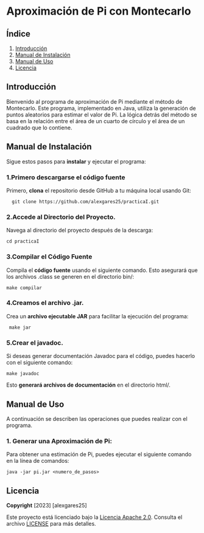 # Aproximación de Pi con Montecarlo
## Índice
  1. [Introducción](#introducción)
  2. [Manual de Instalación](#manual-de-instalación)
  3. [Manual de Uso](#manual-de-uso)
  4. [Licencia](#licencia)

## Introducción
Bienvenido al programa de aproximación de Pi mediante el método de Montecarlo. Este programa, implementado en Java, utiliza la generación de puntos aleatorios para estimar el valor de Pi. La lógica detrás del método se basa en la relación entre el área de un cuarto de círculo y el área de un cuadrado que lo contiene.

## Manual de Instalación
Sigue estos pasos para **instalar** y ejecutar el programa:

### 1.Primero descargarse el código fuente
Primero, **clona** el repositorio desde GitHub a tu máquina local usando Git:

      git clone https://github.com/alexgares25/practicaI.git

### 2.Accede al Directorio del Proyecto.

Navega al directorio del proyecto después de la descarga:

    cd practicaI

### 3.Compilar el Código Fuente
Compila el **código fuente** usando el siguiente comando. Esto asegurará que los archivos .class se generen en el directorio bin/:

    make compilar
  
### 4.Creamos el archivo .jar.
Crea un **archivo ejecutable JAR** para facilitar la ejecución del programa:

     make jar
  
### 5.Crear el javadoc.
Si deseas generar documentación Javadoc para el código, puedes hacerlo con el siguiente comando:


    make javadoc

Esto **generará archivos de documentación** en el directorio html/.

## Manual de Uso

A continuación se describen las operaciones que puedes realizar con el programa.

### 1. **Generar una Aproximación de Pi:**

Para obtener una estimación de Pi, puedes ejecutar el siguiente comando en la línea de comandos:

    java -jar pi.jar <numero_de_pasos>

## Licencia
**Copyright** [2023] [alexgares25]

Este proyecto está licenciado bajo la [Licencia Apache 2.0](https://www.apache.org/licenses/LICENSE-2.0). Consulta el archivo [LICENSE](LICENSE.TXT) para más detalles.
